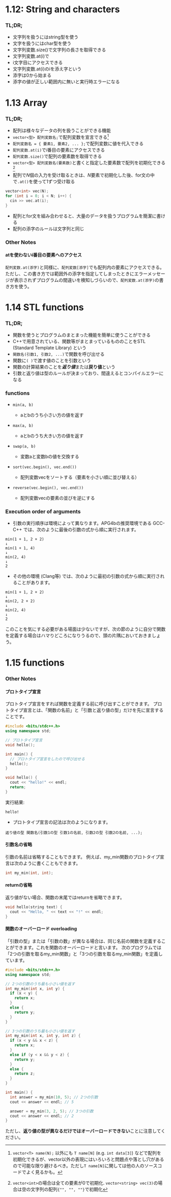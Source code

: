 # 1.12: String and characters
### TL;DR;
- 文字列を扱うにはstring型を使う
- 文字を扱うにはchar型を使う
- 文字列変数.size()で文字列の長さを取得できる
- 文字列変数.at(i)で
- i文字目にアクセスできる
- 文字列変数.at(i)のiを添え字という
- 添字は0から始まる
- 添字の値が正しい範囲内に無いと実行時エラーになる


# 1.13 Array
### TL;DR;
- 配列は様々なデータの列を扱うことができる機能
- `vector<型> 配列変数名;`で配列変数を宣言できる[^1]
- `配列変数名 = { 要素1, 要素2, ... };`で配列変数に値を代入できる
- `配列変数.at(i)`で<i>i</i>番目の要素にアクセスできる
- `配列変数.size()`で配列の要素数を取得できる
- `vector<型> 配列変数名(要素数)`と書くと指定した要素数で配列を初期化できる[^2]
- 配列で<i>N</i>個の入力を受け取るときは、<i>N</i>要素で初期化した後、for文の中で`.at()`を使って1ずつ受け取る

```cpp
vector<int> vec(N);
for (int i = 0; i < N; i++) {
  cin >> vec.at(i);
}
```

- 配列とfor文を組み合わせると、大量のデータを扱うプログラムを簡潔に書ける
- 配列の添字のルールは文字列と同じ

### Other Notes
#### atを使わないi番目の要素へのアクセス
`配列変数.at(添字)`と同様に、`配列変数[添字]`でも配列内の要素にアクセスできる。
ただし、この書き方では範囲外の添字を指定してしまったときにエラーメッセージが表示されずプログラムの間違いを検知しづらいので、`配列変数.at(添字)`の書き方を使う。

# 1.14 STL functions
### TL;DR;
- 関数を使うとプログラムのまとまった機能を簡単に使うことができる
- C++で用意されている、関数等がまとまっているもののことをSTL (Standard Template Library) という
- `関数名(引数1, 引数2, ...)`で関数を呼び出せる
- 関数に`( )`で渡す値のことを引数という
- 関数の計算結果のことを***返り値***または**戻り値**という
- 引数と返り値は型のルールが決まっており、間違えるとコンパイルエラーになる

### functions
- `min(a, b)`
  - aとbのうち小さい方の値を返す
- `max(a, b)`
  - aとbのうち大きい方の値を返す
- `swap(a, b)`
  - 変数aと変数bの値を交換する
  
- `sort(vec.begin(), vec.end())`
  - 配列変数vecをソートする（要素を小さい順に並び替える）

- `reverse(vec.begin(), vec.end())`
  - 配列変数vecの要素の並びを逆にする

### Execution order of arguments
- 引数の実行順序は環境によって異なります。APG4bの推奨環境である GCC-C++ では、次のように最後の引数の式から順に実行されます。

```
min(1 + 1, 2 + 2)
↓
min(1 + 1, 4)
↓
min(2, 4)
↓
2
```

- その他の環境 (Clang等) では、次のように最初の引数の式から順に実行されることがあります。
```
min(1 + 1, 2 + 2)
↓
min(2, 2 + 2)
↓
min(2, 4)
↓
2
```

このことを気にする必要がある場面は少ないですが、次の節のように自分で関数を定義する場合はハマりどころになりうるので、頭の片隅においておきましょう。

# 1.15 functions

### Other Notes
#### プロトタイプ宣言

プロトタイプ宣言をすれば関数を定義する前に呼び出すことができます。
プロトタイプ宣言とは、「関数の名前」と「引数と返り値の型」だけを先に宣言することです。

```cpp
#include <bits/stdc++.h>
using namespace std;

// プロトタイプ宣言
void hello();

int main() {
  // プロトタイプ宣言をしたので呼び出せる
  hello();
}

void hello() {
  cout << "hello!" << endl;
  return;
}
```

実行結果:
```
hello!
```
- プロトタイプ宣言の記法は次のようになります。
```
返り値の型 関数名(引数1の型 引数1の名前, 引数2の型 引数2の名前, ...);
```

#### 引数名の省略

引数の名前は省略することもできます。
例えば、my_min関数のプロトタイプ宣言は次のように書くこともできます。
```cpp
int my_min(int, int);
```

#### returnの省略

返り値がない場合、関数の末尾ではreturnを省略できます。
```cpp
void hello(string text) {
  cout << "Hello, " << text << "!" << endl;
}
```

#### 関数のオーバーロード overloading
「引数の型」または「引数の数」が異なる場合は、同じ名前の関数を定義することができます。これを関数のオーバーロードと言います。
次のプログラムでは「2つの引数を取るmy_min関数」と「3つの引数を取るmy_min関数」を定義しています。
```cpp
#include <bits/stdc++.h>
using namespace std;

// 2つの引数のうち最も小さい値を返す
int my_min(int x, int y) {
  if (x < y) {
    return x;
  }
  else {
    return y;
  }
}

// 3つの引数のうち最も小さい値を返す
int my_min(int x, int y, int z) {
  if (x < y && x < z) {
    return x;
  }
  else if (y < x && y < z) {
    return y;
  }
  else {
    return z;
  }
}

int main() {
  int answer = my_min(10, 5); // 2つの引数
  cout << answer << endl; // 5

  answer = my_min(3, 2, 5); // 3つの引数
  cout << answer << endl; // 2
}
```
ただし、**返り値の型が異なるだけではオーバーロードできない**ことに注意してください。 

[^1]: `vector<T> name(N);` 以外にも `T name[N]` (e.g. `int data[3]`) などで配列を初期化できるが、vector以外の表現にはいろいろと問題点や落とし穴があるので可能な限り避けるべき。ただし`T name[N]`に関しては他の人のソースコードでよく見るかも。
[^2]: `vector<int>`の場合は全ての要素が0で初期化. `vector<string> vec(3)`の場合は空の文字列の配列`{"", "", ""}`で初期化
